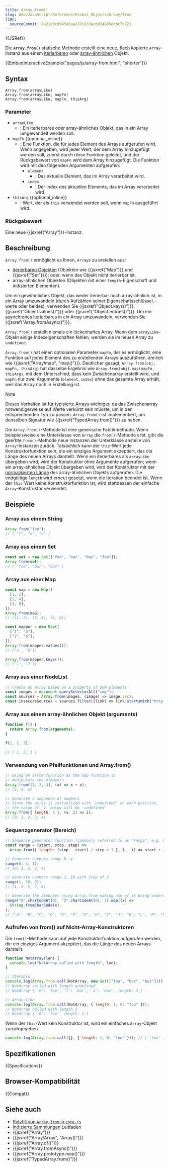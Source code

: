 ```yaml
---
title: Array.from()
slug: Web/JavaScript/Reference/Global_Objects/Array/from
l10n:
  sourceCommit: 8421c0cd94fa5aa237c833ac6d24885edbc7d721
---
```


{{JSRef}}

Die **`Array.from()`** statische Methode erstellt eine neue, flach kopierte `Array`-Instanz aus einem [iterierbaren](/de/docs/Web/JavaScript/Reference/Iteration_protocols#the_iterable_protocol) oder [array-ähnlichen](/de/docs/Web/JavaScript/Guide/Indexed_collections#working_with_array-like_objects) Objekt.

{{EmbedInteractiveExample("pages/js/array-from.html", "shorter")}}

## Syntax

```js-nolint
Array.from(arrayLike)
Array.from(arrayLike, mapFn)
Array.from(arrayLike, mapFn, thisArg)
```

### Parameter

- `arrayLike`
  - : Ein iterierbares oder array-ähnliches Objekt, das in ein Array umgewandelt werden soll.
- `mapFn` {{optional_inline}}
  - : Eine Funktion, die für jedes Element des Arrays aufgerufen wird. Wenn angegeben, wird jeder Wert, der dem Array hinzugefügt werden soll, zuerst durch diese Funktion geleitet, und der Rückgabewert von `mapFn` wird dem Array hinzugefügt. Die Funktion wird mit den folgenden Argumenten aufgerufen:
    - `element`
      - : Das aktuelle Element, das im Array verarbeitet wird.
    - `index`
      - : Der Index des aktuellen Elements, das im Array verarbeitet wird.
- `thisArg` {{optional_inline}}
  - : Wert, der als `this` verwendet werden soll, wenn `mapFn` ausgeführt wird.

### Rückgabewert

Eine neue {{jsxref("Array")}}-Instanz.

## Beschreibung

`Array.from()` ermöglicht es Ihnen, `Array`s zu erstellen aus:

- [iterierbaren Objekten](/de/docs/Web/JavaScript/Reference/Iteration_protocols) (Objekten wie {{jsxref("Map")}} und {{jsxref("Set")}}); oder, wenn das Objekt nicht iterierbar ist,
- array-ähnlichen Objekten (Objekten mit einer `length`-Eigenschaft und indizierten Elementen).

Um ein gewöhnliches Objekt, das weder iterierbar noch array-ähnlich ist, in ein Array umzuwandeln (durch Aufzählen seiner Eigenschaftsschlüssel, -werte oder beides), verwenden Sie {{jsxref("Object.keys()")}}, {{jsxref("Object.values()")}} oder {{jsxref("Object.entries()")}}. Um ein [asynchrones iterierbares](/de/docs/Web/JavaScript/Reference/Iteration_protocols#the_async_iterator_and_async_iterable_protocols) in ein Array umzuwandeln, verwenden Sie {{jsxref("Array.fromAsync()")}}.

`Array.from()` erstellt niemals ein lückenhaftes Array. Wenn dem `arrayLike`-Objekt einige Indexeigenschaften fehlen, werden sie im neuen Array zu `undefined`.

`Array.from()` hat einen optionalen Parameter `mapFn`, der es ermöglicht, eine Funktion auf jedes Element des zu erstellenden Arrays auszuführen, ähnlich wie {{jsxref("Array/map", "map()")}}. Deutlicher gesagt, `Array.from(obj, mapFn, thisArg)` hat dasselbe Ergebnis wie `Array.from(obj).map(mapFn, thisArg)`, mit dem Unterschied, dass kein Zwischenarray erstellt wird, und `mapFn` nur zwei Argumente (`element`, `index`) ohne das gesamte Array erhält, weil das Array noch in Erstellung ist.

> [!NOTE]
> Dieses Verhalten ist für [typisierte Arrays](/de/docs/Web/JavaScript/Guide/Typed_arrays) wichtiger, da das Zwischenarray notwendigerweise auf Werte verkürzt sein müsste, um in den entsprechenden Typ zu passen. `Array.from()` ist implementiert, um denselben Signatur wie {{jsxref("TypedArray.from()")}} zu haben.

Die `Array.from()`-Methode ist eine generische Fabrikmethode. Wenn beispielsweise eine Unterklasse von `Array` die `from()`-Methode erbt, gibt die geerbte `from()`-Methode neue Instanzen der Unterklasse anstelle von `Array`-Instanzen zurück. Tatsächlich kann der `this`-Wert jede Konstruktorfunktion sein, die ein einziges Argument akzeptiert, das die Länge des neuen Arrays darstellt. Wenn ein iterierbares als `arrayLike` übergeben wird, wird der Konstruktor ohne Argumente aufgerufen; wenn ein array-ähnliches Objekt übergeben wird, wird der Konstruktor mit der [normalisierten Länge](/de/docs/Web/JavaScript/Reference/Global_Objects/Array#normalization_of_the_length_property) des array-ähnlichen Objekts aufgerufen. Die endgültige `length` wird erneut gesetzt, wenn die Iteration beendet ist. Wenn der `this`-Wert keine Konstruktorfunktion ist, wird stattdessen der einfache `Array`-Konstruktor verwendet.

## Beispiele

### Array aus einem String

```js
Array.from("foo");
// [ "f", "o", "o" ]
```

### Array aus einem Set

```js
const set = new Set(["foo", "bar", "baz", "foo"]);
Array.from(set);
// [ "foo", "bar", "baz" ]
```

### Array aus einer Map

```js
const map = new Map([
  [1, 2],
  [2, 4],
  [4, 8],
]);
Array.from(map);
// [[1, 2], [2, 4], [4, 8]]

const mapper = new Map([
  ["1", "a"],
  ["2", "b"],
]);
Array.from(mapper.values());
// ['a', 'b'];

Array.from(mapper.keys());
// ['1', '2'];
```

### Array aus einer NodeList

```js
// Create an array based on a property of DOM Elements
const images = document.querySelectorAll("img");
const sources = Array.from(images, (image) => image.src);
const insecureSources = sources.filter((link) => link.startsWith("http://"));
```

### Array aus einem array-ähnlichen Objekt (arguments)

```js
function f() {
  return Array.from(arguments);
}

f(1, 2, 3);

// [ 1, 2, 3 ]
```

### Verwendung von Pfeilfunktionen und Array.from()

```js
// Using an arrow function as the map function to
// manipulate the elements
Array.from([1, 2, 3], (x) => x + x);
// [2, 4, 6]

// Generate a sequence of numbers
// Since the array is initialized with `undefined` on each position,
// the value of `v` below will be `undefined`
Array.from({ length: 5 }, (v, i) => i);
// [0, 1, 2, 3, 4]
```

### Sequenzgenerator (Bereich)

```js
// Sequence generator function (commonly referred to as "range", e.g. Clojure, PHP, etc.)
const range = (start, stop, step) =>
  Array.from({ length: (stop - start) / step + 1 }, (_, i) => start + i * step);

// Generate numbers range 0..4
range(0, 4, 1);
// [0, 1, 2, 3, 4]

// Generate numbers range 1..10 with step of 2
range(1, 10, 2);
// [1, 3, 5, 7, 9]

// Generate the alphabet using Array.from making use of it being ordered as a sequence
range("A".charCodeAt(0), "Z".charCodeAt(0), 1).map((x) =>
  String.fromCharCode(x),
);
// ["A", "B", "C", "D", "E", "F", "G", "H", "I", "J", "K", "L", "M", "N", "O", "P", "Q", "R", "S", "T", "U", "V", "W", "X", "Y", "Z"]
```

### Aufrufen von from() auf Nicht-Array-Konstruktoren

Die `from()`-Methode kann auf jede Konstruktorfunktion aufgerufen werden, die ein einziges Argument akzeptiert, das die Länge des neuen Arrays darstellt.

```js
function NotArray(len) {
  console.log("NotArray called with length", len);
}

// Iterable
console.log(Array.from.call(NotArray, new Set(["foo", "bar", "baz"])));
// NotArray called with length undefined
// NotArray { '0': 'foo', '1': 'bar', '2': 'baz', length: 3 }

// Array-like
console.log(Array.from.call(NotArray, { length: 1, 0: "foo" }));
// NotArray called with length 1
// NotArray { '0': 'foo', length: 1 }
```

Wenn der `this`-Wert kein Konstruktor ist, wird ein einfaches `Array`-Objekt zurückgegeben.

```js
console.log(Array.from.call({}, { length: 1, 0: "foo" })); // [ 'foo' ]
```

## Spezifikationen

{{Specifications}}

## Browser-Kompatibilität

{{Compat}}

## Siehe auch

- [Polyfill von `Array.from` in `core-js`](https://github.com/zloirock/core-js#ecmascript-array)
- [Indizierte Sammlungen](/de/docs/Web/JavaScript/Guide/Indexed_collections) Leitfaden
- {{jsxref("Array")}}
- {{jsxref("Array/Array", "Array()")}}
- {{jsxref("Array.of()")}}
- {{jsxref("Array.fromAsync()")}}
- {{jsxref("Array.prototype.map()")}}
- {{jsxref("TypedArray.from()")}}
